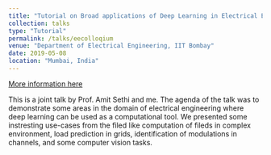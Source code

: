 ```yaml
---
title: "Tutorial on Broad applications of Deep Learning in Electrical Engineering"
collection: talks
type: "Tutorial"
permalink: /talks/eecolloqium
venue: "Department of Electrical Engineering, IIT Bombay"
date: 2019-05-08
location: "Mumbai, India"
---
```


[More information here](https://www.ee.iitb.ac.in/web/schedule/seminars/Broad_applications_of_Deep_Learning_in_Electrical_Engineering_08_05_2019)

This is a joint talk by Prof. Amit Sethi and me. The agenda of the talk was to demonstrate some areas in the domain of electrical engineering where deep learning can be used as a computational tool. We presented some instresting use-cases from the filed like computation of fileds in complex environment, load prediction in grids, identification of modulations in channels, and some computer vision tasks.
